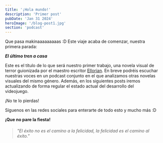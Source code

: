 ```yaml
---
title: '¡Hola mundo!'
description: 'Primer post'
pubDate: 'Jan 31 2024'
heroImage: '/blog-post1.jpg'
section: 'podcast'
---
```


Que pasa makinaaaaaaaaas :D
Este viaje acaba de comenzar, nuestra primera parada:

**_El último tren a casa_**

Este es el título de lo que será nuestro primer trabajo, una novela visual de terror guionizada por el maestro escritor <a href="https://www.youtube.com/@ellorian_audiolibros" target="_blank">Ellorian</a>. En breve podréis escuchar nuestras voces en un podcast conjunto en el que analizamos otras novelas visuales del mismo género. Además, en los siguientes posts iremos actualizando de forma regular el estado actual del desarrollo del videojuego.

¡No te lo pierdas!

Síguenos en las redes sociales para enterarte de todo esto y mucho más :D

**¡Que no pare la fiesta!**

> ###### "El éxito no es el camino a la felicidad, la felicidad es el camino al éxito."

